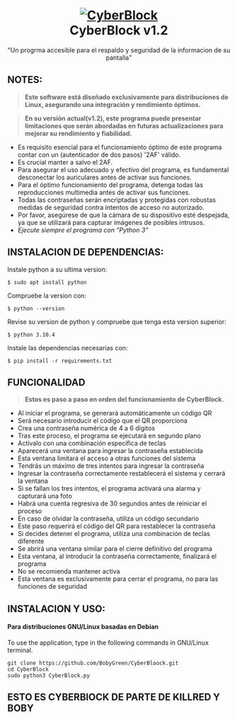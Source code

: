 <h1 align="center">
  <br>
  <a href="https://github.com/BobyGreen/CyberBlock"><img src="https://github.com/BobyGreen/CyberBloock/blob/main/Program/Logotipo.png" alt="CyberBlock"></a>
  <br>
  CyberBlock v1.2
  <br>
</h1>


<p align="center">"Un progrma accesible para el respaldo y seguridad de la informacion de su pantalla"</p>

## NOTES:


> **Este software está diseñado exclusivamente para distribuciones de Linux, asegurando una integración y rendimiento óptimos.**

> **En su versión actual(v1.2), este programa puede presentar limitaciones que serán abordadas en futuras actualizaciones para mejorar su rendimiento y fiabilidad.**


- Es requisito esencial para el funcionamiento óptimo de este programa contar con un (autenticador de dos pasos) '2AF' válido.
- Es crucial manter a salvo el 2AF.
- Para asegurar el uso adecuado y efectivo del programa, es fundamental desconectar los auriculares antes de activar sus funciones.
- Para el óptimo funcionamiento del programa, detenga todas las reproducciones multimedia antes de activar sus funciones.
- Todas las contraseñas serán encriptadas y protegidas con robustas medidas de seguridad contra intentos de acceso no autorizado.
- Por favor, asegúrese de que la cámara de su dispositivo esté despejada, ya que se utilizará para capturar imágenes de posibles intrusos.
- *Ejecute siempre el programa con "Python 3"*

## INSTALACION DE DEPENDENCIAS:
Instale python a su ultima version:
```shell script
$ sudo apt install python
```
Compruebe la version con:
```shell script
$ python --version
```
Revise su version de python y compruebe que tenga esta version superior:
```shell script
$ python 3.10.4
```
Instale las dependencias necesarias con:
```shell script
$ pip install -r requirements.txt
```

## FUNCIONALIDAD

> **Estos es paso a paso en orden del funcionamiento de CyberBlock.**
- Al iniciar el programa, se generará automáticamente un código QR
- Será necesario introducir el código que el QR proporciona
- Crea una contraseña numérica de 4 a 6 dígitos
- Tras este proceso, el programa se ejecutará en segundo plano
- Actívalo con una combinación específica de teclas
- Aparecerá una ventana para ingresar la contraseña establecida
- Esta ventana limitará el acceso a otras funciones del sistema
- Tendrás un máximo de tres intentos para ingresar la contraseña
- Ingresar la contraseña correctamente restablecerá el sistema y cerrará la ventana
- Si se fallan los tres intentos, el programa activará una alarma y capturará una foto
- Habrá una cuenta regresiva de 30 segundos antes de reiniciar el proceso
- En caso de olvidar la contraseña, utiliza un código secundario
- Este paso requerirá el código del QR para restablecer la contraseña
- Si decides detener el programa, utiliza una combinación de teclas diferente
- Se abrirá una ventana similar para el cierre definitivo del programa
- Esta ventana, al introducir la contraseña correctamente, finalizará el programa
- No se recomienda mantener activa
- Esta ventana es exclusivamente para cerrar el programa, no para las funciones de seguridad



## INSTALACION Y USO:
#### Para distribuciones GNU/Linux basadas en Debian

To use the application, type in the following commands in GNU/Linux terminal.
```shell script
git clone https://github.com/BobyGreen/CyberBloock.git
cd CyberBlock
sudo python3 CyberBlock.py
```

## ESTO ES CYBERBlOCK DE PARTE DE KILLRED Y BOBY
